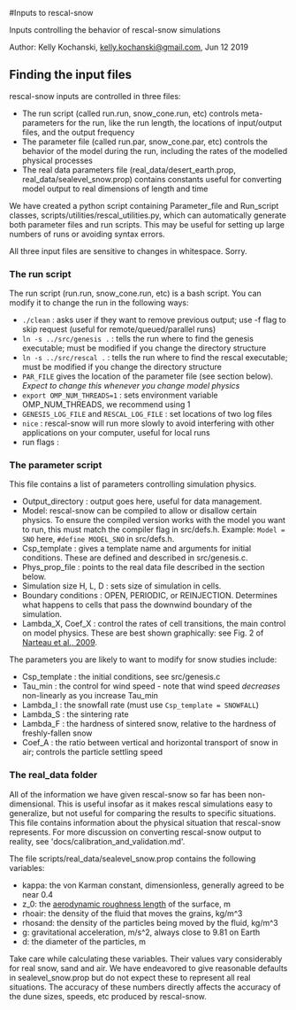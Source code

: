 
#Inputs to rescal-snow

Inputs controlling the behavior of rescal-snow simulations

Author: Kelly Kochanski, kelly.kochanski@gmail.com, Jun 12 2019

## Finding the input files

rescal-snow inputs are controlled in three files:
 - The run script (called run.run, snow_cone.run, etc) controls meta-parameters for the run, like the run length, the locations of input/output files, and the output frequency
 - The parameter file (called run.par, snow_cone.par, etc) controls the behavior of the model during the run, including the rates of the modelled physical processes
 - The real data parameters file (real_data/desert_earth.prop, real_data/sealevel_snow.prop) contains constants useful for converting model output to real dimensions of length and time

We have created a python script containing Parameter_file and Run_script classes, scripts/utilities/rescal_utilities.py, which can automatically generate both parameter files and run scripts. This may be useful for setting up large numbers of runs or avoiding syntax errors.

All three input files are sensitive to changes in whitespace. Sorry.

### The run script
The run script (run.run, snow_cone.run, etc) is a bash script. You can modify it to change the run in the following ways:
 - `./clean` : asks user if they want to remove previous output; use -f flag to skip request (useful for remote/queued/parallel runs)
 - `ln -s ../src/genesis .` : tells the run where to find the genesis executable; must be modified if you change the directory structure
 - `ln -s ../src/rescal .` : tells the run where to find the rescal executable; must be modified if you change the directory structure
 - `PAR_FILE` gives the location of the parameter file (see section below). *Expect to change this whenever you change model physics*
 - `export OMP_NUM_THREADS=1` : sets environment variable OMP_NUM_THREADS, we recommend using 1
 - `GENESIS_LOG_FILE` and `RESCAL_LOG_FILE` : set locations of two log files
 - `nice` : rescal-snow will run more slowly to avoid interfering with other applications on your computer, useful for local runs
 - run flags : 

### The parameter script

This file contains a list of parameters controlling simulation physics.
 - Output_directory : output goes here, useful for data management.
 - Model: rescal-snow can be compiled to allow or disallow certain physics. To ensure the compiled version works with the model you want to run, this must match the compiler flag in src/defs.h. Example: `Model = SNO` here, `#define MODEL_SNO` in src/defs.h.
 - Csp_template : gives a template name and arguments for initial conditions. These are defined and described in src/genesis.c.
 - Phys_prop_file : points to the real data file described in the section below.
 - Simulation size H, L, D : sets size of simulation in cells.
 - Boundary conditions : OPEN, PERIODIC, or REINJECTION. Determines what happens to cells that pass the downwind boundary of the simulation.
 - Lambda_X, Coef_X : control the rates of cell transitions, the main control on model physics. These are best shown graphically: see Fig. 2 of [Narteau et al., 2009](dx.doi.org/10.1029/2008JF001127).

The parameters you are likely to want to modify for snow studies include:
 - Csp_template : the initial conditions, see src/genesis.c
 - Tau_min : the control for wind speed - note that wind speed *decreases* non-linearly as you increase Tau_min
 - Lambda_I : the snowfall rate (must use `Csp_template = SNOWFALL`)
 - Lambda_S : the sintering rate
 - Lambda_F : the hardness of sintered snow, relative to the hardness of freshly-fallen snow
 - Coef_A : the ratio between vertical and horizontal transport of snow in air; controls the particle settling speed

### The real_data folder

All of the information we have given rescal-snow so far has been non-dimensional. This is useful insofar as it makes rescal simulations easy to generalize, but not useful for comparing the results to specific situations. 
This file contains information about the physical situation that rescal-snow represents. For more discussion on converting rescal-snow output to reality, see 'docs/calibration_and_validation.md'.

The file scripts/real_data/sealevel_snow.prop contains the following variables:
 - kappa: the von Karman constant, dimensionless, generally agreed to be near 0.4
 - z_0: the [aerodynamic roughness length](https://en.wikipedia.org/wiki/Roughness_length) of the surface, m
 - rhoair: the density of the fluid that moves the grains, kg/m^3
 - rhosand: the density of the particles being moved by the fluid, kg/m^3
 - g: gravitational acceleration, m/s^2, always close to 9.81 on Earth
 - d: the diameter of the particles, m

Take care while calculating these variables. Their values vary considerably for real snow, sand and air. We have endeavored to give reasonable defaults in sealevel_snow.prop but do not expect these to represent all real situations.
The accuracy of these numbers directly affects the accuracy of the dune sizes, speeds, etc produced by rescal-snow.
